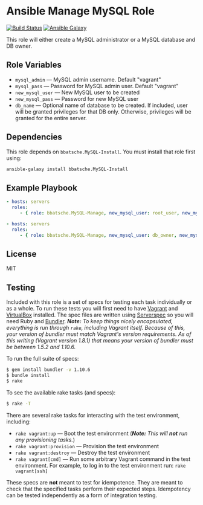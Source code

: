 Ansible Manage MySQL Role
=========================

[![Build Status](https://travis-ci.org/bbatsche/Ansible-MySQL-Manage-Role.svg?branch=master)](https://travis-ci.org/bbatsche/Ansible-MySQL-Manage-Role)
[![Ansible Galaxy](https://img.shields.io/ansible/role/6946.svg)](https://galaxy.ansible.com/detail#/role/6946)

This role will either create a MySQL administrator or a MySQL database and DB owner.

Role Variables
--------------

- `mysql_admin` &mdash; MySQL admin username. Default "vagrant"
- `mysql_pass` &mdash; Password for MySQL admin user. Default "vagrant"
- `new_mysql_user` &mdash; New MySQL user to be created
- `new_mysql_pass` &mdash; Password for new MySQL user
- `db_name` &mdash; Optional name of database to be created. If included, user will be granted privileges for that DB only. Otherwise, privileges will be granted for the entire server.

Dependencies
------------

This role depends on `bbatsche.MySQL-Install`. You must install that role first using:

```bash
ansible-galaxy install bbatsche.MySQL-Install
```

Example Playbook
----------------

```yml
- hosts: servers
  roles:
     - { role: bbatsche.MySQL-Manage, new_mysql_user: root_user, new_mysql_pass: securePassword }
```

```yml
- hosts: servers
  roles:
     - { role: bbatsche.MySQL-Manage, new_mysql_user: db_owner, new_mysql_pass: securePassword, db_name: new_db }
```

License
-------

MIT

Testing
-------

Included with this role is a set of specs for testing each task individually or as a whole. To run these tests you will first need to have [Vagrant](https://www.vagrantup.com/) and [VirtualBox](https://www.virtualbox.org/) installed. The spec files are written using [Serverspec](http://serverspec.org/) so you will need Ruby and [Bundler](http://bundler.io/). _**Note:** To keep things nicely encapsulated, everything is run through `rake`, including Vagrant itself. Because of this, your version of bundler must match Vagrant's version requirements. As of this writing (Vagrant version 1.8.1) that means your version of bundler must be between 1.5.2 and 1.10.6._

To run the full suite of specs:

```bash
$ gem install bundler -v 1.10.6
$ bundle install
$ rake
```

To see the available rake tasks (and specs):

```bash
$ rake -T
```

There are several rake tasks for interacting with the test environment, including:

- `rake vagrant:up` &mdash; Boot the test environment (_**Note:** This will **not** run any provisioning tasks._)
- `rake vagrant:provision` &mdash; Provision the test environment
- `rake vagrant:destroy` &mdash; Destroy the test environment
- `rake vagrant[cmd]` &mdash; Run some arbitrary Vagrant command in the test environment. For example, to log in to the test environment run: `rake vagrant[ssh]`

These specs are **not** meant to test for idempotence. They are meant to check that the specified tasks perform their expected steps. Idempotency can be tested independently as a form of integration testing.
